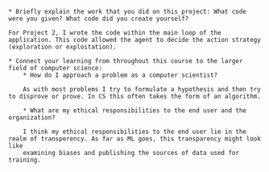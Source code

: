     * Briefly explain the work that you did on this project: What code were you given? What code did you create yourself?
    
    For Project 2, I wrote the code within the main loop of the application. This code allowed the agent to decide the action strategy
    (exploration or exploitation).     
    
    * Connect your learning from throughout this course to the larger field of computer science:
        * How do I approach a problem as a computer scientist?
        
        As with most problems I try to formulate a hypothesis and then try to disprove or prove. In CS this often takes the form of an algorithm.
        
        * What are my ethical responsibilities to the end user and the organization?
        
        I think my ethical responsibilities to the end user lie in the realm of transperency. As far as ML goes, this transparency might look like
        examining biases and publishing the sources of data used for training.
